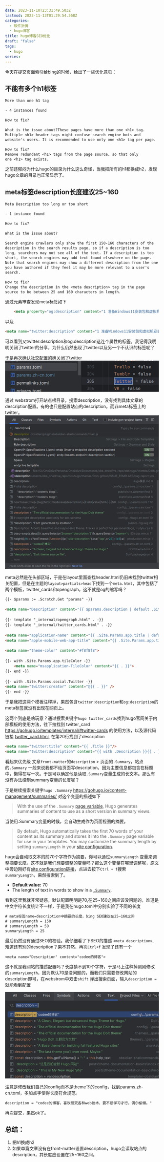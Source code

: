 ```yaml
---
date: 2023-11-10T23:31:49.503Z
lastmod: 2023-11-13T01:29:54.568Z
categories:
  - 软件折腾
  - hugo博客
title: hugo博客SEO优化
draft: "false"
tags:
  - hugo
series: 
---
```

今天在提交页面索引给bing的时候，给出了一些优化意见：
## 不能有多个h1标签
```text {linenos=false}
More than one h1 tag

- 4 instances found

How to fix?

What is the issue about?These pages have more than one <h1> tag. Multiple <h1> header tags might confuse search engine bots and website's users. It is recommended to use only one <h1> tag per page.

How to fix?
Remove redundant <h1> tags from the page source, so that only one <h1> tag exists.
```
之前还郁闷为什么hugo的目录为什么这么奇怪，当我把所有的h1都换成h2，发现hugo文章的目录也正常显示了。


## meta标签description长度建议25~160
```text {linenos=false}
Meta Description too long or too short

- 1 instance found

How to fix?

What is the issue about?

Search engine crawlers only show the first 150-160 characters of the description in the search results page, so if a description is too long, searchers may not see all of the text. If a description is too short, the search engines may add text found elsewhere on the page. Note that search engines may show a different description from the one you have authored if they feel it may be more relevant to a user's search.

How to fix?
Change the description in the <meta description> tag in the page source to be between 25 and 160 characters in length.
```

通过元素审查发现meta标签如下
```html
	<meta property="og:description" content="1 准备Windows11安装包和虚拟机安装包进入官网界面，找到下载 Windows 11 磁盘映像 (ISO)，选择下载项为Windows11(multi-edi">
```
以及
```html
<meta name="twitter:description" content="1 准备Windows11安装包和虚拟机安装包进入官网界面，找到下载 Windows 11 磁盘映像 (ISO)，选择下载项为Windows11(multi-edi">
```

可以看到又twitter:description和og:description这连个属性的标签。我记得我明明关闭了twitter的分享，为什么仍然出现了twitter以及另一个不认识的标签呢？

于是再次确认社交配置的确关闭了twitter
![](Pasted%20image%2020231113001137.png)


通过 webstrom打开站点根目录，搜索description，没有找到具体文章的description配置。有的也只是配置站点的description，而非meta标签上的twitter。
![](Pasted%20image%2020231113000549.png)


meta必然是在头部区域，于是在layout里面查找header.html仍旧未找到twitter相关配置，但是在主题的`layout>partials>head`下找到一个`meta.html`，其中包括了两个模板，twitter_cards和opengraph，这不就是og的缩写吗？
```html
{{- $params := .Scratch.Get "params" -}}  
  
<meta name="Description" content="{{ $params.description | default .Site.Params.description }}">  
  
{{- template "_internal/opengraph.html" . -}}  
{{- template "_internal/twitter_cards.html" . -}}  
  
<meta name="application-name" content="{{ .Site.Params.app.title | default .Site.Title }}">  
<meta name="apple-mobile-web-app-title" content="{{ .Site.Params.app.title | default .Site.Title }}">  
  
<meta name="theme-color" content="#f8f8f8">  
  
{{- with .Site.Params.app.tileColor -}}  
    <meta name="msapplication-TileColor" content="{{ . }}">  
{{- end -}}  
  
{{- with .Site.Params.social.Twitter -}}  
<meta name="twitter:creator" content="@{{ . }}" />  
{{- end -}}
```
于是我把这两个模板注释掉，果然包含`twitter:description`和`og:description`的meta标签就没有出现在网页上。



这两个到底是啥玩意？通过搜索关键字`hugo twitter_cards`找到hugo官网关于内部模板的使用方法，往下拉找到 twitter_card https://gohugo.io/templates/internal/#twitter-cards 的使用方法，以及源代码链接 [twitter_card.html](https://github.com/gohugoio/hugo/blob/master/tpl/tplimpl/embedded/templates/twitter_cards.html), 在第20行找到了description

```html {linenostart=20}
<meta name="twitter:title" content="{{ .Title }}"/>
<meta name="twitter:description" content="{{ with .Description }}{{ . }}{{ else }}{{if .IsPage}}{{ .Summary }}{{ else }}{{ with .Site.Params.description }}{{ . }}{{ end }}{{ end }}{{ end -}}"/>

```
看起来优先级 文章`front-matter`的`description` > 页面的`.Summary`，站点的`.Summary`
一般来说我都不给页面写description，因为主要信息都包含在标题中，懒得在写一次。于是可以确定他是读取`.Summary`变量生成的长文本。那么有没有办法控制summary变量的长度呢？

于是继续搜索关键字`hugo .Summary`
https://gohugo.io/content-management/summaries/
对这个变量的描述如下
> With the use of the `.Summary` [page variable](https://gohugo.io/variables/page/), Hugo generates summaries of content to use as a short version in summary views.

当使用.Summary变量的时候，会自动生成作为页面视图的摘要。


> By default, Hugo automatically takes the first 70 words of your content as its summary and stores it into the `.Summary` page variable for use in your templates. You may customize the summary length by setting `summaryLength` in your [site configuration](https://gohugo.io/getting-started/configuration/).

hugo会自动取文本的前70个字符作为摘要，你可以通过`summaryLength` 变量来调整摘要长度。这不就是我们想要调整的变量吗？那么这个变量在哪里调整呢，原文中旁边刚好有[site configuration链接](https://gohugo.io/getting-started/configuration/)，点进去按下`Ctrl + f`搜索 `summaryLength`，果然搜索到了。

- **Default value:** 70
- The length of text in words to show in a [`.Summary`](https://gohugo.io/content-management/summaries/#automatic-summary-splitting).

看到这里我就非常疑惑，默认配置明明是70,在25~160之间应该没问题的，难道是中文字符长度统计不一样，于是我在hugo.toml中分别实验了不同的长度
```
# meta标签name=description中摘要的长度，bing SEO建议在25~160之间  
# summaryLength = 150
# summaryLength = 50
summaryLength = 25
```
最后仍然没有通过SEO的校验。我仔细看了下SEO的描述 `<meta description>`, 难道还有别的description？果不其然，再次`Ctrl+f` 发现了还有一个
```
<meta name="Description" content="codee的博客">
```
这不就是我网站的描述配置吗？长度猜不到10个字符，于是马上注释掉刚刚修改的`summaryLength`，因为默认70是没问题的，而我们只需要修改网站的description即可，在webstrom中双击`shift` 弹出搜索页面，输入`description =`   就能看到配置

![](Pasted%20image%2020231113092604.png)

注意是修改我们自己的config而不是theme下的config，找到params.zh-cn.toml，多加点字使得长度符合规范。
```
description = "codee的博客，喜欢研究各种web技术，要不断学习才行，偶尔偷懒。"
```

再次提交，果然ok了。



## 总结：
1. 把h1换成h2
2. 如果单篇文章没有在front-matter设置description，hugo会读取站点的description，其长度应设置在25~160之间。
